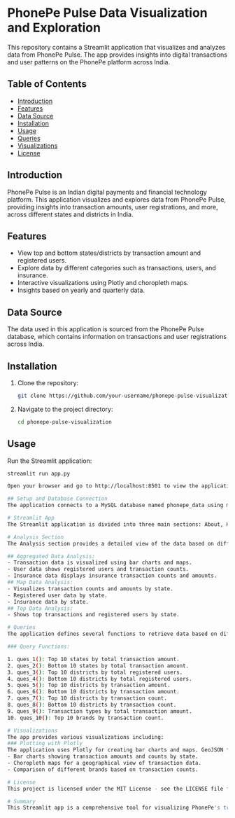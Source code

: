 # PhonePe Pulse Data Visualization and Exploration

This repository contains a Streamlit application that visualizes and analyzes data from PhonePe Pulse. The app provides insights into digital transactions and user patterns on the PhonePe platform across India.

## Table of Contents
- [Introduction](#introduction)
- [Features](#features)
- [Data Source](#data-source)
- [Installation](#installation)
- [Usage](#usage)
- [Queries](#queries)
- [Visualizations](#visualizations)
- [License](#license)

## Introduction

PhonePe Pulse is an Indian digital payments and financial technology platform. This application visualizes and explores data from PhonePe Pulse, providing insights into transaction amounts, user registrations, and more, across different states and districts in India.

## Features

- View top and bottom states/districts by transaction amount and registered users.
- Explore data by different categories such as transactions, users, and insurance.
- Interactive visualizations using Plotly and choropleth maps.
- Insights based on yearly and quarterly data.

## Data Source

The data used in this application is sourced from the PhonePe Pulse database, which contains information on transactions and user registrations across India.

## Installation

1. Clone the repository:
   ```sh
   git clone https://github.com/your-username/phonepe-pulse-visualization.git
2. Navigate to the project directory:
    ```sh
    cd phonepe-pulse-visualization
## Usage
Run the Streamlit application:
 ```sh
streamlit run app.py

Open your browser and go to http://localhost:8501 to view the application.

## Setup and Database Connection
The application connects to a MySQL database named phonepe_data using mysql.connector. The connection details (host, user, password, and database name) are specified in the mydb variable.

# Streamlit App
The Streamlit application is divided into three main sections: About, Home, Analysis, and Insights. Users can navigate through these sections using a sidebar menu.

# Analysis Section
The Analysis section provides a detailed view of the data based on different categories like AGGREGATED, MAP, and TOP. Each tab allows users to filter data by method (TRANSACTION, USER, INSURANCE), year, quarter, and other relevant parameters.

## Aggregated Data Analysis:
- Transaction data is visualized using bar charts and maps.
- User data shows registered users and transaction counts.
- Insurance data displays insurance transaction counts and amounts.
## Map Data Analysis:
- Visualizes transaction counts and amounts by state.
- Registered user data by state.
- Insurance data by state.
## Top Data Analysis:
- Shows top transactions and registered users by state.

# Queries
The application defines several functions to retrieve data based on different queries. Each function executes a SQL query and returns the result as a pandas DataFrame with a custom index.

### Query Functions:

1. ques_1(): Top 10 states by total transaction amount.
2. ques_2(): Bottom 10 states by total transaction amount.
3. ques_3(): Top 10 districts by total registered users.
4. ques_4(): Bottom 10 districts by total registered users.
5. ques_5(): Top 10 districts by transaction amount.
6. ques_6(): Bottom 10 districts by transaction amount.
7. ques_7(): Top 10 districts by transaction count.
8. ques_8(): Bottom 10 districts by transaction count.
9. ques_9(): Transaction types by total transaction amount.
10. ques_10(): Top 10 brands by transaction count.

# Visualizations
The app provides various visualizations including:
### Plotting with Plotly
The application uses Plotly for creating bar charts and maps. GeoJSON files are used to plot the data on the map of India.
- Bar charts showing transaction amounts and counts by state.
- Choropleth maps for a geographical view of transaction data.
- Comparison of different brands based on transaction counts.

# License
This project is licensed under the MIT License - see the LICENSE file for details.

# Summary
This Streamlit app is a comprehensive tool for visualizing PhonePe's transaction data across India. It provides users with the ability to explore various metrics and insights through interactive charts and maps, facilitating a better understanding of digital payment trends in the country.

